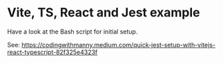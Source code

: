 # Vite, TS, React and Jest example

Have a look at the Bash script for initial setup.

See: <https://codingwithmanny.medium.com/quick-jest-setup-with-vitejs-react-typescript-82f325e4323f>
